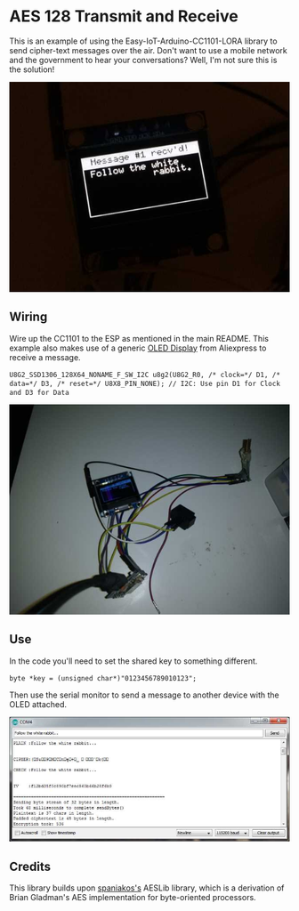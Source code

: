 # AES 128 Transmit and Receive

This is an example of using the Easy-IoT-Arduino-CC1101-LORA library to send cipher-text messages over the air. Don't want to use a mobile network and the government to hear your conversations? Well, I'm not sure this is the solution! 

![Message Received](aes_message_rec.jpg)

## Wiring

Wire up the CC1101 to the ESP as mentioned in the main README. This example also makes use of a generic [OLED Display](https://www.aliexpress.com/item/32767499263.html?spm=a2g0s.9042311.0.0.27424c4dBKzhaz) from Aliexpress to receive a message.

```
U8G2_SSD1306_128X64_NONAME_F_SW_I2C u8g2(U8G2_R0, /* clock=*/ D1, /* data=*/ D3, /* reset=*/ U8X8_PIN_NONE); // I2C: Use pin D1 for Clock and D3 for Data
```

![Wiring](wiring.jpg)

## Use

In the code you'll need to set the shared key to something different.


```
byte *key = (unsigned char*)"0123456789010123";
```

Then use the serial monitor to send a message to another device with the OLED attached.

![Wiring](serial.jpg)


## Credits

This library builds upon [spaniakos's](https://github.com/spaniakos/AES) AESLib library, which is a derivation of Brian Gladman's AES implementation for byte-oriented processors.